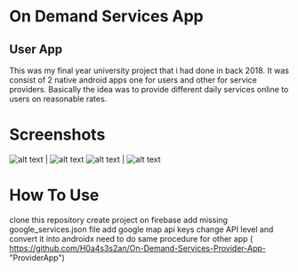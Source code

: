 # On Demand Services App

## User App

This was my final year university project that i had done in back 2018. It was consist of 2 native android apps one for users and other for service providers.
Basically the idea was to provide different daily services online to users on reasonable rates.  

# Screenshots
![alt text](https://github.com/H0a4s3s2an/On-Demand-Services-User-App/blob/main/screenshots/Screenshot_20200516-012011.png/540x1170) | ![alt text](https://github.com/H0a4s3s2an/On-Demand-Services-User-App/blob/main/screenshots/Screenshot_20200516-020033.png/540x1170)
![alt text](https://github.com/H0a4s3s2an/On-Demand-Services-User-App/blob/main/screenshots/Screenshot_20200516-020049.png/540x1170) | ![alt text](https://github.com/H0a4s3s2an/On-Demand-Services-User-App/blob/main/screenshots/Screenshot_20200516-020114.png/540x1170)

# How To Use
clone this repository
create project on firebase
add missing google_services.json file 
add google map api keys
change API level and convert it into androidx
need to do same procedure for other app ( https://github.com/H0a4s3s2an/On-Demand-Services-Provider-App- "ProviderApp")
